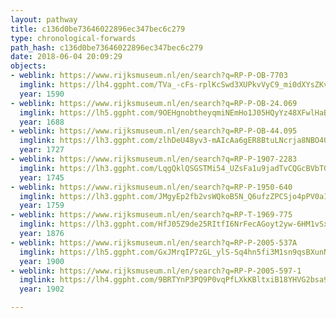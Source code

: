 ```yaml
---
layout: pathway
title: c136d0be73646022896ec347bec6c279
type: chronological-forwards
path_hash: c136d0be73646022896ec347bec6c279
date: 2018-06-04 20:09:29
objects:
- weblink: https://www.rijksmuseum.nl/en/search?q=RP-P-OB-7703
  imglink: https://lh4.ggpht.com/TVa_-cFs-rplKcSwd3XUPkvVyC9_mi0dXYsZKvzUhMi3jEdebB3WGIwxcnOWb2XpbdQM3LKT5cUJDQJNKZm7S-OBzui0=s200
  year: 1590
- weblink: https://www.rijksmuseum.nl/en/search?q=RP-P-OB-24.069
  imglink: https://lh5.ggpht.com/9OEHgnobtheyqmiNEmHo1J05HQyYz48XFwlHaByuvKLGpiiD-znfl71zda_9n4PyebgADJV_sq0FmCtqplhEZvAmlg=s200
  year: 1688
- weblink: https://www.rijksmuseum.nl/en/search?q=RP-P-OB-44.095
  imglink: https://lh3.ggpht.com/zlhDeU48yv3-mAIcAa6gER8BtuLNcrja8NBO40YPb2TbYxKpnsS42e70BrKFw87HkiqOSRI4cYurnuLJUAL8xi1c4S8=s200
  year: 1727
- weblink: https://www.rijksmuseum.nl/en/search?q=RP-P-1907-2283
  imglink: https://lh3.ggpht.com/LqgQklQSGSTMi54_UZsFa1u9jadTvCQGcBVbTGxWRdBQa_GS0bYhkxWAdZpmlYNmOG2LbIVvfzn2pBvjYUwS_lZUyNo=s200
  year: 1745
- weblink: https://www.rijksmuseum.nl/en/search?q=RP-P-1950-640
  imglink: https://lh3.ggpht.com/JMgyEp2fb2vsWQkoB5N_Q6ufzZPCSjo4pPV0aIsj2adz0mH4QyK41hijc6hF8ueppWVK-aZp44TclN9VA3DN6EXJI7o=s200
  year: 1759
- weblink: https://www.rijksmuseum.nl/en/search?q=RP-T-1969-775
  imglink: https://lh3.ggpht.com/HfJ05Z9de25RItfI6NrFecAGoyt2yw-6HM1vSx_ssnxZjp5h5mmm9bqq9x3znWx9Kt2vgB657u1HyEJqxLC6dBcxZQHr=s200
  year: 1876
- weblink: https://www.rijksmuseum.nl/en/search?q=RP-P-2005-537A
  imglink: https://lh5.ggpht.com/GxJMrqIP7zGL_ylS-Sq4hn5fi3M1sn9qsBXunNORfU-_8myWx0biOPkmTVcl3eZNtVnEiFhRniykgTxil4ykUWiiExI=s200
  year: 1900
- weblink: https://www.rijksmuseum.nl/en/search?q=RP-P-2005-597-1
  imglink: https://lh4.ggpht.com/9BRTYnP3PQ9P0vqPfLXkKBltxiB18YHVG2bsa9o2Eyi8iLBOySF5stQe4-2w7SICxrWDZeOT6kK_8Klkbg9i50sNzI0=s200
  year: 1902

---
```


